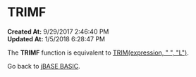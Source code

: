 # TRIMF

**Created At:** 9/29/2017 2:46:40 PM  
**Updated At:** 1/5/2018 6:28:47 PM  


The **TRIMF** function is equivalent to [TRIM(expression, " ", "L")](278975-trim).



Go back to [jBASE BASIC](263498-jbase-basic).

